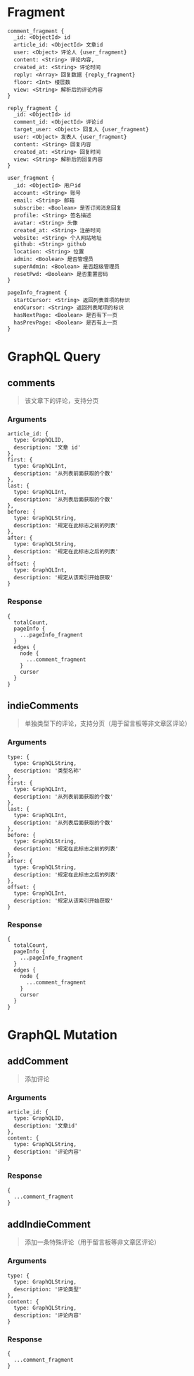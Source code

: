 # Fragment

```
comment_fragment {
  _id: <ObjectId> id
  article_id: <ObjectId> 文章id
  user: <Object> 评论人 {user_fragment}
  content: <String> 评论内容,
  created_at: <String> 评论时间
  reply: <Array> 回复数据 {reply_fragment}
  floor: <Int> 楼层数
  view: <String> 解析后的评论内容
}

reply_fragment {
  _id: <ObjectId> id
  comment_id: <ObjectId> 评论id
  target_user: <Object> 回复人 {user_fragment}
  user: <Object> 发表人 {user_fragment}
  content: <String> 回复内容
  created_at: <String> 回复时间
  view: <String> 解析后的回复内容
}

user_fragment {
  _id: <ObjectId> 用户id
  account: <String> 账号
  email: <String> 邮箱
  subscribe: <Boolean> 是否订阅消息回复
  profile: <String> 签名描述
  avatar: <String> 头像
  created_at: <String> 注册时间
  website: <String> 个人网站地址
  github: <String> github
  location: <String> 位置
  admin: <Boolean> 是否管理员
  superAdmin: <Boolean> 是否超级管理员
  resetPwd: <Boolean> 是否重置密码
}

pageInfo_fragment {
  startCursor: <String> 返回列表首项的标识
  endCursor: <String> 返回列表尾项的标识
  hasNextPage: <Boolean> 是否有下一页
  hasPrevPage: <Boolean> 是否有上一页
}
```


# GraphQL Query

## comments <Query>

> 该文章下的评论，支持分页

### Arguments

```
article_id: {
  type: GraphQLID,
  description: '文章 id'
},
first: {
  type: GraphQLInt,
  description: '从列表前面获取的个数'
},
last: {
  type: GraphQLInt,
  description: '从列表后面获取的个数'
},
before: {
  type: GraphQLString,
  description: '规定在此标志之前的列表'
},
after: {
  type: GraphQLString,
  description: '规定在此标志之后的列表'
},
offset: {
  type: GraphQLInt,
  description: '规定从该索引开始获取'
}
```

### Response

```
{
  totalCount,
  pageInfo {
    ...pageInfo_fragment
  }
  edges {
    node {
      ...comment_fragment
    }
    cursor
  }
}
```

## indieComments <Query>

> 单独类型下的评论，支持分页（用于留言板等非文章区评论）

### Arguments

```
type: {
  type: GraphQLString,
  description: '类型名称'
},
first: {
  type: GraphQLInt,
  description: '从列表前面获取的个数'
},
last: {
  type: GraphQLInt,
  description: '从列表后面获取的个数'
},
before: {
  type: GraphQLString,
  description: '规定在此标志之前的列表'
},
after: {
  type: GraphQLString,
  description: '规定在此标志之后的列表'
},
offset: {
  type: GraphQLInt,
  description: '规定从该索引开始获取'
}
```

### Response

```
{
  totalCount,
  pageInfo {
    ...pageInfo_fragment
  }
  edges {
    node {
      ...comment_fragment
    }
    cursor
  }
}
```


# GraphQL Mutation

## addComment <Mutation>

> 添加评论

### Arguments

```
article_id: {
  type: GraphQLID,
  description: '文章id'
},
content: {
  type: GraphQLString,
  description: '评论内容'
}
```

### Response

```
{
  ...comment_fragment
}
```

## addIndieComment <Mutation>

> 添加一条特殊评论（用于留言板等非文章区评论）

### Arguments

```
type: {
  type: GraphQLString,
  description: '评论类型'
},
content: {
  type: GraphQLString,
  description: '评论内容'
}
```

### Response

```
{
  ...comment_fragment
}
```
